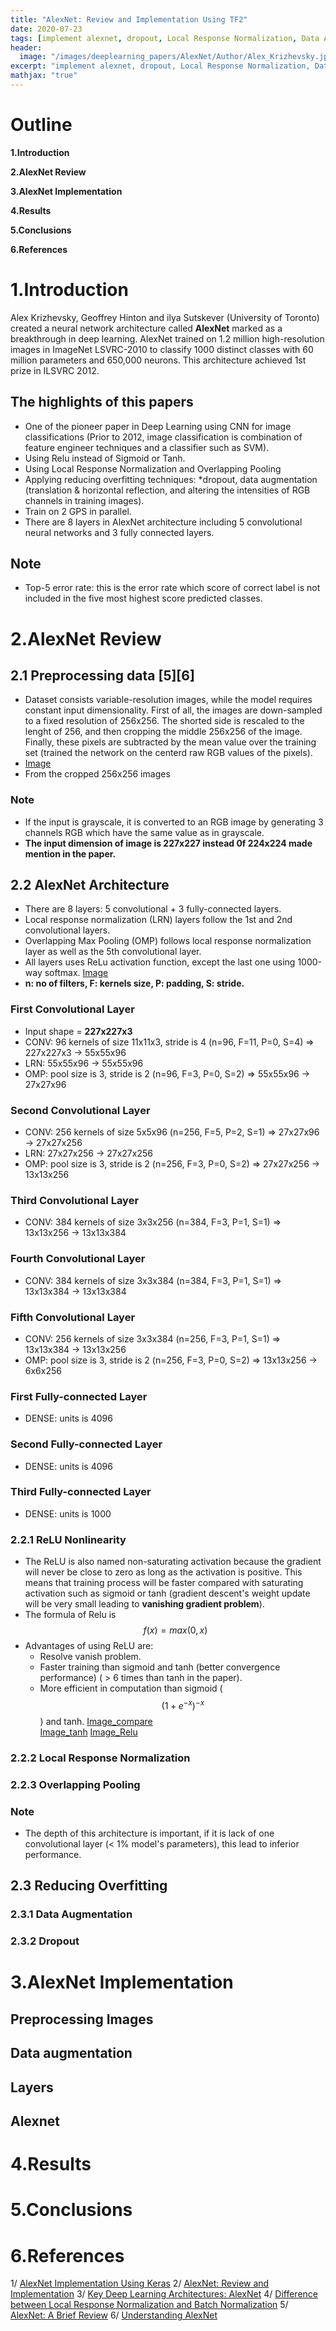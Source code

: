 ```yaml
---
title: "AlexNet: Review and Implementation Using TF2"
date: 2020-07-23
tags: [implement alexnet, dropout, Local Response Normalization, Data Augmentation]
header:
  image: "/images/deeplearning_papers/AlexNet/Author/Alex_Krizhevsky.jpg"
excerpt: "implement alexnet, dropout, Local Response Normalization, Data Augmentation"
mathjax: "true"
---
```

# Outline
   **1.Introduction**

   **2.AlexNet Review**

   **3.AlexNet Implementation**

   **4.Results**

   **5.Conclusions**

   **6.References**
# 1.Introduction
  Alex Krizhevsky, Geoffrey Hinton and ilya Sutskever (University of Toronto) created a neural network architecture called **AlexNet** marked as a breakthrough in deep learning. AlexNet trained on 1.2 million high-resolution images in ImageNet LSVRC-2010 to classify 1000 distinct classes with 60 million parameters and 650,000 neurons. This architecture achieved 1st prize in ILSVRC 2012.

## The highlights of this papers
  - One of the pioneer paper in Deep Learning using CNN for image classifications (Prior to 2012, image classification is combination of feature engineer techniques and a classifier such as SVM).
  - Using Relu instead of Sigmoid or Tanh.
  - Using Local Response Normalization and Overlapping Pooling
  - Applying reducing overfitting techniques: \*dropout, data augmentation (translation & horizontal reflection, and altering the intensities of RGB channels in training images).
  - Train on 2 GPS in parallel.
  - There are 8 layers in AlexNet architecture including 5 convolutional neural networks and 3 fully connected layers.

## Note
  - Top-5 error rate: this is the error rate which score of correct label is not included in the five most highest score predicted classes.

# 2.AlexNet Review
## 2.1 Preprocessing data [5][6]
  - Dataset consists variable-resolution images, while the model requires constant input dimensionality. First of all, the images are down-sampled to a fixed resolution of 256x256. The shorted side is rescaled to the lenght of 256, and then cropping the middle 256x256 of the image. Finally, these pixels are subtracted by the mean value over the training set (trained the network on the centerd raw RGB values of the pixels).
  - [Image](https://www.learnopencv.com/wp-content/uploads/2018/05/AlexNet-Resize-Crop-Input.jpg)
  - From the cropped 256x256 images
### Note
  - If the input is grayscale, it is converted to an RGB image by generating 3 channels RGB which have the same value as in grayscale.
  - **The input dimension of image is 227x227 instead 0f 224x224 made mention in the paper.**

## 2.2 AlexNet Architecture
  - There are 8 layers: 5 convolutional + 3 fully-connected layers.
  - Local response normalization (LRN) layers  follow the 1st and 2nd convolutional layers.
  - Overlapping Max Pooling (OMP) follows local response normalization layer as well as the 5th convolutional layer.
  - All layers uses ReLu activation function, except the last one using 1000-way softmax.
  [Image](https://engmrk.com/wp-content/uploads/2018/10/AlexNet_Presentation.mp4)
  - **n: no of filters, F: kernels size, P: padding, S: stride.**

### First Convolutional Layer
  - Input shape = **227x227x3**
  - CONV: 96 kernels of size 11x11x3, stride is 4 (n=96, F=11, P=0, S=4) => 227x227x3 -> 55x55x96
  - LRN: 55x55x96 -> 55x55x96
  - OMP: pool size is 3, stride is 2 (n=96, F=3, P=0, S=2) => 55x55x96 -> 27x27x96

### Second Convolutional Layer
  - CONV: 256 kernels of size 5x5x96 (n=256, F=5, P=2, S=1) => 27x27x96 -> 27x27x256
  - LRN: 27x27x256 -> 27x27x256
  - OMP: pool size is 3, stride is 2 (n=256, F=3, P=0, S=2) => 27x27x256 -> 13x13x256

### Third Convolutional Layer
  - CONV: 384 kernels of size 3x3x256 (n=384, F=3, P=1, S=1) => 13x13x256 -> 13x13x384

### Fourth Convolutional Layer

  - CONV: 384 kernels of size 3x3x384 (n=384, F=3, P=1, S=1) => 13x13x384 -> 13x13x384
### Fifth Convolutional Layer

  - CONV: 256 kernels of size 3x3x384 (n=256, F=3, P=1, S=1) => 13x13x384 -> 13x13x256
  - OMP: pool size is 3, stride is 2 (n=256, F=3, P=0, S=2) => 13x13x256 -> 6x6x256

### First Fully-connected Layer
  - DENSE: units is 4096

### Second Fully-connected Layer
  - DENSE: units is 4096

### Third Fully-connected Layer
  - DENSE: units is 1000

### 2.2.1 ReLU Nonlinearity
  - The ReLU is also named non-saturating activation because the gradient will never be close to zero as long as the activation is positive. This means that training process will be faster compared with saturating activation such as sigmoid or tanh (gradient descent's weight update will be very small leading to **vanishing gradient problem**).
  - The formula of Relu is $$f(x)=max(0,x)$$
  - Advantages of using ReLU are:
    + Resolve vanish problem.
    + Faster training than sigmoid and tanh (better convergence performance) ( > 6 times than tanh in the paper).
    + More efficient in computation than sigmoid ($$(1+e^{-x})^{-x}$$) and tanh.
    [Image_compare](https://cdn-images-1.medium.com/freeze/max/1000/0*GVOhO4bIyiuJjPvS.png?q=20)  
    [Image_tanh](https://www.learnopencv.com/wp-content/uploads/2018/05/Tanh-300x238.png)
    [Image_Relu](https://www.learnopencv.com/wp-content/uploads/2018/05/ReLU-2-300x229.png)
### 2.2.2 Local Response Normalization
### 2.2.3 Overlapping Pooling
### Note
  - The depth of this architecture is important, if it is lack of one convolutional layer (< 1% model's parameters), this lead to inferior performance.

## 2.3 Reducing Overfitting
### 2.3.1 Data Augmentation
### 2.3.2 Dropout

# 3.AlexNet Implementation
## Preprocessing Images
## Data augmentation
## Layers
## Alexnet


# 4.Results

# 5.Conclusions

# 6.References
  1/ [AlexNet Implementation Using Keras](https://engmrk.com/alexnet-implementation-using-keras/?utm_campaign=News&utm_medium=Community&utm_source=DataCamp.com)
  2/ [AlexNet: Review and Implementation](https://mc.ai/alexnet-review-and-implementation/)
  3/ [Key Deep Learning Architectures: AlexNet](https://medium.com/@pechyonkin/key-deep-learning-architectures-alexnet-30bf607595f1)
  4/ [Difference between Local Response Normalization and Batch Normalization](https://towardsdatascience.com/difference-between-local-response-normalization-and-batch-normalization-272308c034ac#:~:text=LRN%20has%20multiple%20directions%20to,position%20across%20all%20the%20activations)
  5/ [AlexNet: A Brief Review](https://mc.ai/alexnet-a-brief-review/)
  6/ [Understanding AlexNet](https://www.learnopencv.com/understanding-alexnet/)
